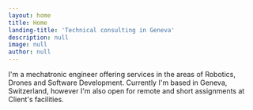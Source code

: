 ```yaml
---
layout: home
title: Home
landing-title: 'Technical consulting in Geneva'
description: null
image: null
author: null
---
```


I'm a mechatronic engineer offering services in the areas of Robotics, Drones and Software Development. Currently I'm based in Geneva, Switzerland, however I'm also open for remote and short assignments at Client's facilities. 